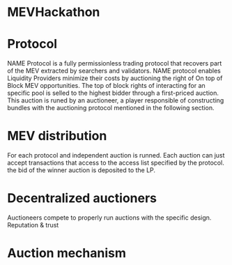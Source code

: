 # MEVHackathon



# Protocol

NAME Protocol is a fully permissionless trading protocol that recovers part of the MEV extracted by searchers and validators. NAME protocol enables Liquidity Providers minimize their costs by auctioning the right of On top of Block MEV opportunities. The top of block rights of interacting for an specific pool is selled to the highest bidder through a first-priced auction. This auction is runed by an auctioneer, a player responsible of constructing bundles with the auctioning protocol mentioned in the following section. 


# MEV distribution

For each protocol and independent auction is runned. Each auction can just accept transactions that access to the access list specified by the protocol. the bid of the winner auction is deposited to the LP.

# Decentralized auctioners
Auctioneers compete to properly run auctions with the specific design. Reputation & trust

# Auction mechanism

